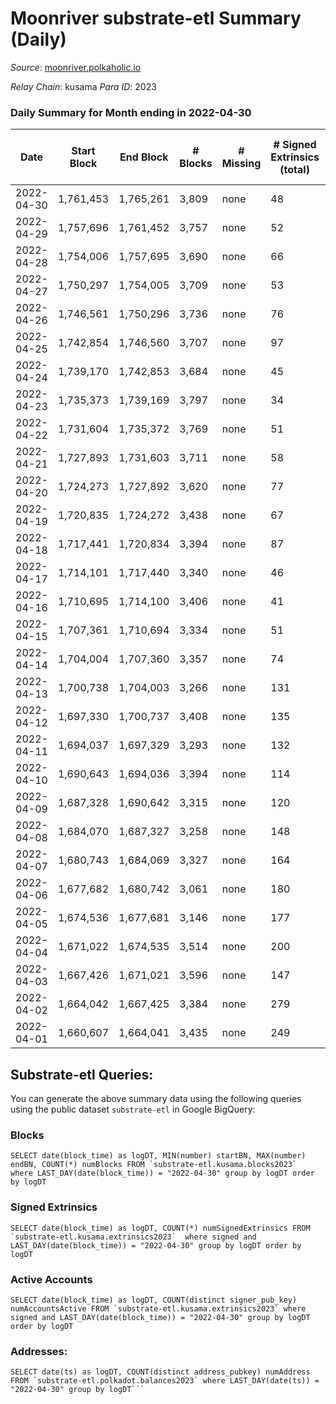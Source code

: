 # Moonriver substrate-etl Summary (Daily)

_Source_: [moonriver.polkaholic.io](https://moonriver.polkaholic.io)

*Relay Chain*: kusama
*Para ID*: 2023



### Daily Summary for Month ending in 2022-04-30


| Date | Start Block | End Block | # Blocks | # Missing | # Signed Extrinsics (total) | # Active Accounts | # Addresses with Balances | # Events | # Transfers | # XCM Transfers In | # XCM Transfers Out |
| ---- | ----------- | --------- | -------- | --------- | --------------------------- | ----------------- | ------------------------- | -------- | ----------- | ------------------ | ------------------- |
| 2022-04-30 | 1,761,453 | 1,765,261 | 3,809 | none  | 48 | 22 | 535,712 | 561,039 | 11,015 ($14,654,432.90) | 68 ($259,503.10) | 43 ($121,841.10) |
| 2022-04-29 | 1,757,696 | 1,761,452 | 3,757 | none  | 52 | 30 |  | 570,353 | 14,195 ($15,012,506.58) | 105 ($224,457.30) | 74 ($140,589.85) |
| 2022-04-28 | 1,754,006 | 1,757,695 | 3,690 | none  | 66 | 35 |  | 577,886 | 14,321 ($16,519,147.49) | 122 ($362,964.02) | 70 ($123,790.74) |
| 2022-04-27 | 1,750,297 | 1,754,005 | 3,709 | none  | 53 | 25 |  | 505,275 | 11,197 ($17,989,495.65) | 104 ($420,241.24) | 52 ($102,589.75) |
| 2022-04-26 | 1,746,561 | 1,750,296 | 3,736 | none  | 76 | 32 |  | 531,193 | 13,240 ($16,937,926.77) | 134 ($265,703.49) | 76 ($89,310.21) |
| 2022-04-25 | 1,742,854 | 1,746,560 | 3,707 | none  | 97 | 43 |  | 560,633 | 13,460 ($21,145,930.17) | 168 ($598,620.75) | 89 ($151,902.33) |
| 2022-04-24 | 1,739,170 | 1,742,853 | 3,684 | none  | 45 | 24 |  | 477,212 | 9,539 ($11,721,997.69) | 104 ($307,355.11) | 49 ($61,861.08) |
| 2022-04-23 | 1,735,373 | 1,739,169 | 3,797 | none  | 34 | 14 |  | 410,845 | 8,456 ($5,168,013.24) | 119 ($340,629.40) | 75 ($88,801.16) |
| 2022-04-22 | 1,731,604 | 1,735,372 | 3,769 | none  | 51 | 21 |  | 475,088 | 10,966 ($15,348,165.26) | 137 ($1,820,137.91) | 94 ($126,435.48) |
| 2022-04-21 | 1,727,893 | 1,731,603 | 3,711 | none  | 58 | 28 |  | 472,313 | 11,536 ($9,883,279.74) | 99 ($197,865.60) | 71 ($93,917.61) |
| 2022-04-20 | 1,724,273 | 1,727,892 | 3,620 | none  | 77 | 35 |  | 481,030 | 11,688 ($10,999,329.07) | 117 ($1,162,186.43) | 78 ($212,006.08) |
| 2022-04-19 | 1,720,835 | 1,724,272 | 3,438 | none  | 67 | 21 |  | 461,585 | 11,634 ($11,005,455.18) | 82 ($322,925.35) | 53 ($70,307.76) |
| 2022-04-18 | 1,717,441 | 1,720,834 | 3,394 | none  | 87 | 33 |  | 516,999 | 13,669 ($23,811,981.67) | 98 ($291,325.77) | 48 ($149,951.70) |
| 2022-04-17 | 1,714,101 | 1,717,440 | 3,340 | none  | 46 | 22 |  | 437,272 | 11,126 ($16,929,379.96) | 90 ($189,457.69) | 53 ($82,951.90) |
| 2022-04-16 | 1,710,695 | 1,714,100 | 3,406 | none  | 41 | 20 |  | 449,377 | 12,644 ($17,348,562.26) | 106 ($197,409.83) | 59 ($82,629.03) |
| 2022-04-15 | 1,707,361 | 1,710,694 | 3,334 | none  | 51 | 18 |  | 456,782 | 11,792 ($25,114,424.31) | 50 ($138,348.53) | 60 ($43,343.60) |
| 2022-04-14 | 1,704,004 | 1,707,360 | 3,357 | none  | 74 | 43 |  | 471,729 | 11,098 ($38,607,370.89) | 72 ($504,547.69) | 30 ($27,824.00) |
| 2022-04-13 | 1,700,738 | 1,704,003 | 3,266 | none  | 131 | 69 |  | 454,975 | 10,361 ($14,668,175.58) | 66 ($423,741.46) | 1 ($5.79) |
| 2022-04-12 | 1,697,330 | 1,700,737 | 3,408 | none  | 135 | 82 |  | 506,466 | 11,530 ($19,937,607.13) | 89 ($901,310.99) |   |
| 2022-04-11 | 1,694,037 | 1,697,329 | 3,293 | none  | 132 | 86 |  | 564,966 | 13,298 ($22,264,753.88) | 80 ($244,111.54) |   |
| 2022-04-10 | 1,690,643 | 1,694,036 | 3,394 | none  | 114 | 82 |  | 485,399 | 10,879 ($22,299,033.53) | 62 ($186,202.03) |   |
| 2022-04-09 | 1,687,328 | 1,690,642 | 3,315 | none  | 120 | 83 |  | 437,488 | 9,749 ($10,874,233.17) | 81 ($163,676.36) |   |
| 2022-04-08 | 1,684,070 | 1,687,327 | 3,258 | none  | 148 | 88 |  | 543,026 | 11,449 ($14,279,622.99) | 58 ($131,507.05) |   |
| 2022-04-07 | 1,680,743 | 1,684,069 | 3,327 | none  | 164 | 100 |  | 574,526 | 13,373 ($22,564,553.30) | 125 ($607,334.89) |   |
| 2022-04-06 | 1,677,682 | 1,680,742 | 3,061 | none  | 180 | 125 |  | 657,117 | 15,397 ($24,692,293.36) | 89 ($436,742.71) |   |
| 2022-04-05 | 1,674,536 | 1,677,681 | 3,146 | none  | 177 | 97 |  | 731,633 | 12,507 ($17,154,976.07) | 67 ($180,340.97) |   |
| 2022-04-04 | 1,671,022 | 1,674,535 | 3,514 | none  | 200 | 104 |  | 690,159 | 16,565 ($28,732,148.89) | 89 ($280,361.81) |   |
| 2022-04-03 | 1,667,426 | 1,671,021 | 3,596 | none  | 147 | 98 |  | 583,435 | 13,147 ($18,513,856.30) | 60 ($200,083.65) |   |
| 2022-04-02 | 1,664,042 | 1,667,425 | 3,384 | none  | 279 | 178 |  | 858,767 | 23,923 ($57,805,305.35) | 102 ($719,354.49) |   |
| 2022-04-01 | 1,660,607 | 1,664,041 | 3,435 | none  | 249 | 96 |  | 651,228 | 13,549 ($19,867,956.43) | 71 ($233,000.84) |   |

## Substrate-etl Queries:
You can generate the above summary data using the following queries using the public dataset `substrate-etl` in Google BigQuery:


### Blocks
```
SELECT date(block_time) as logDT, MIN(number) startBN, MAX(number) endBN, COUNT(*) numBlocks FROM `substrate-etl.kusama.blocks2023`  where LAST_DAY(date(block_time)) = "2022-04-30" group by logDT order by logDT
```


### Signed Extrinsics
```
SELECT date(block_time) as logDT, COUNT(*) numSignedExtrinsics FROM `substrate-etl.kusama.extrinsics2023`  where signed and LAST_DAY(date(block_time)) = "2022-04-30" group by logDT order by logDT
```


### Active Accounts
```
SELECT date(block_time) as logDT, COUNT(distinct signer_pub_key) numAccountsActive FROM `substrate-etl.kusama.extrinsics2023` where signed and LAST_DAY(date(block_time)) = "2022-04-30" group by logDT order by logDT
```


### Addresses:
```
SELECT date(ts) as logDT, COUNT(distinct address_pubkey) numAddress FROM `substrate-etl.polkadot.balances2023` where LAST_DAY(date(ts)) = "2022-04-30" group by logDT```

